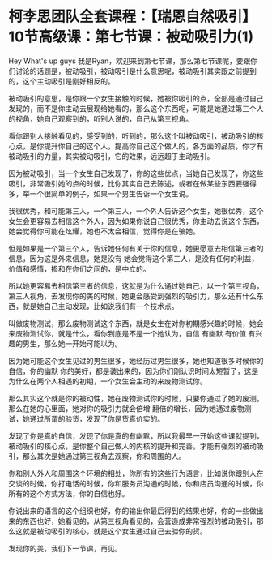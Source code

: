 # 柯李思团队全套课程：【瑞恩自然吸引】10节高级课：第七节课：被动吸引力(1)

Hey What's up guys 我是Ryan，欢迎来到第七节课，那么第七节课呢，要跟你们讨论的话题是，被动吸引，被动吸引是什么意思呢，被动吸引其实跟之前提到的，这个主动吸引是刚好相反的。

被动吸引的意思，是你跟一个女生接触的时候，她被你吸引的点，全部是通过自己发现的，而不是你主动去展现给她看的，那么这个东西呢，可能是她通过第三个人的视角，她自己观察到的，听别人说的，自己从第三视角。

看你跟别人接触看见的，感受到的，听到的，那么这个叫被动吸引，被动吸引的核心点，是你提升你自己的这个人，提高你自己这个做人的，各方面的品质，你才有被动吸引的力量，其实被动吸引，它的效果，远远超于主动吸引。

因为被动吸引，当一个女生自己发现了，你的这些优点，当她自己发现了，你这些吸引，非常吸引她的点的时候，比你其实自己去陈述，或者在做某些东西要强得多，举一个很简单的例子，如果一个男生告诉一个女生说。

我很优秀，和可能第三人，一个第三人，一个外人告诉这个女生，她很优秀，这个女生会更容易去相信这个外人，因为如果你说自己很优秀，你主动去说这个东西，她会觉得你可能在炫耀，她也不太会相信，觉得你是在骗她。

但是如果是一个第三个人，告诉她任何有关于你的信息，她更愿意去相信第三者的信息，因为这是外来信息，她是没有 她会觉得这个第三人，是没有任何的利益，价值和感情，掺和在你们之间的，是中立的。

所以她更容易去相信第三者的信息，这就是为什么通过她自己，以一个第三视角，第三人视角，去发现你的美的时候，她更会感受到强烈的吸引力，那么还有什么东西，就是她自己主动发现，比如说我们有一个技术点。

叫做废物测试，那么废物测试这个东西，就是女生在对你初期感兴趣的时候，她会来废物测试你，就是什么，看你到底是不是一个她认为，自信 有幽默 有价值 有兴趣的男生，那么她一开始可能以为。

因为她可能这个女生见过的男生很多，她经历过男生很多，她也知道很多时候你的自信，你的幽默 你的美好，都是装出来的，因为你们刚认识时间太短暂了，这是为什么在两个人相遇的初期，一个女生会主动的来废物测试你。

那么其实这个就是你的被动性，她在废物测试你的时候，只要你通过了她的废测，那么在她的心里面，她对你的吸引力就会倍增 翻倍的增长，因为她通过废物测试，她通过所谓的验货，发现了你是货真价实的。

发现了你是真的自信，发现了你是真的有幽默，所以我最早一开始这些课就提到，被动吸引的核心点，是你整个自己做人的内核的提升和完善，才能有强烈的被动吸引，那么其次是她通过第三视角去观察，你和周围的人。

你和别人外人和周围这个环境的相处，你所有的这些行为语言，比如说你跟别人在交谈的时候，你打电话的时候，你和服务员沟通的时候，你和店员沟通的时候，你所有的这个方式方法，你的自信也好。

你说出来的语言的这个组织也好，你的输出你最后得到的结果也好，你的一些做出来的东西也好，她看见的，从第三视角看见的，会营造成非常强烈的被动吸引，那么这就是被动吸引的核心，就是这个女生通过自己去验你的货。

发现你的美，我们下一节课，再见。